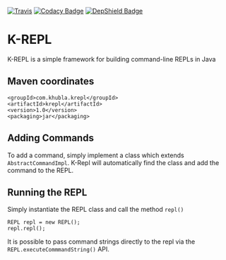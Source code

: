 [![Travis](https://travis-ci.org/teverett/krepl.svg?branch=master)](https://travis-ci.org/teverett/krepl)
[![Codacy Badge](https://api.codacy.com/project/badge/Grade/ea088223d07242f196809250a2d255e9)](https://www.codacy.com/app/teverett/krepl?utm_source=github.com&amp;utm_medium=referral&amp;utm_content=teverett/krepl&amp;utm_campaign=Badge_Grade)
[![DepShield Badge](https://depshield.sonatype.org/badges/teverett/krepl/depshield.svg)](https://depshield.github.io)

K-REPL
===

K-REPL is a simple framework for building command-line REPLs in Java

Maven coordinates
---

```
<groupId>com.khubla.krepl</groupId>
<artifactId>krepl</artifactId>
<version>1.0</version>
<packaging>jar</packaging>
```

Adding Commands
---

To add a command, simply implement a class which extends `AbstractCommandImpl`.  K-Repl will automatically find the class and add the command to the REPL.

Running the REPL
---

Simply instantiate the REPL class and call the method `repl()`

```
REPL repl = new REPL();
repl.repl();
```

It is possible to pass command strings directly to the repl via the `REPL.executeCommmandString()` API.

